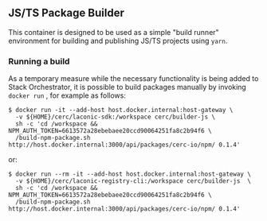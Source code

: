 ## JS/TS Package Builder

This container is designed to be used as a simple "build runner" environment for building and publishing JS/TS projects
using `yarn`.

### Running a build

As a temporary measure while the necessary functionality is being added to Stack Orchestrator,
it is possible to build packages manually by invoking `docker run` , for example as follows:

```
$ docker run -it --add-host host.docker.internal:host-gateway \
  -v ${HOME}/cerc/laconic-sdk:/workspace cerc/builder-js \
  sh -c 'cd /workspace && NPM_AUTH_TOKEN=6613572a28ebebaee20ccd90064251fa8c2b94f6 \
  /build-npm-package.sh http://host.docker.internal:3000/api/packages/cerc-io/npm/ 0.1.4'
```

or:

```
$ docker run --rm -it --add-host host.docker.internal:host-gateway \
  -v ${HOME}/cerc/laconic-registry-cli:/workspace cerc/builder-js  \
  sh -c 'cd /workspace && NPM_AUTH_TOKEN=6613572a28ebebaee20ccd90064251fa8c2b94f6 \
  /build-npm-package.sh http://host.docker.internal:3000/api/packages/cerc-io/npm/ 0.1.4'
```
